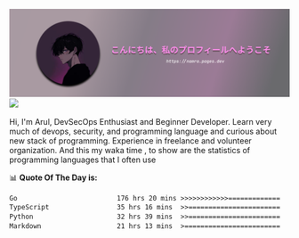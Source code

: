 ![banner](.github/profile-markdown.png)
<img src="https://user-images.githubusercontent.com/73097560/115834477-dbab4500-a447-11eb-908a-139a6edaec5c.gif"></p>

Hi, I'm Arul, DevSecOps Enthusiast and Beginner Developer. Learn very much of devops, security, and programming language and curious about new stack of programming. Experience in freelance and volunteer organization. And this my waka time , to show are the statistics of programming languages that I often use

📊 **Quote Of The Day is:**
<!--START_SECTION:waka-->

```txt
Go                         176 hrs 20 mins >>>>>>>>>>>>=============   46.92 %
TypeScript                 35 hrs 16 mins  >>=======================   09.39 %
Python                     32 hrs 39 mins  >>=======================   08.69 %
Markdown                   21 hrs 13 mins  >========================   05.64 %
```

<!--END_SECTION:waka-->
